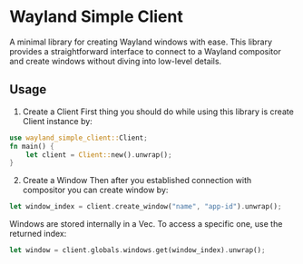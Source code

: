 # Wayland Simple Client
A minimal library for creating Wayland windows with ease.
This library provides a straightforward interface to connect to a Wayland compositor and create windows without diving into low-level details.
## Usage
1.  Create a Client
First thing you should do while using this library is create Client instance by:
```rust
use wayland_simple_client::Client;
fn main() {
    let client = Client::new().unwrap();
}
```
2. Create a Window
Then after you established connection with compositor you can create window by:
```rust
let window_index = client.create_window("name", "app-id").unwrap();
```
Windows are stored internally in a Vec. To access a specific one, use the returned index:
```rust
let window = client.globals.windows.get(window_index).unwrap();
```
